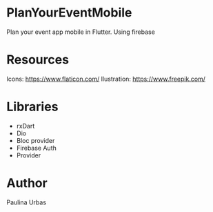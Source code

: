 # PlanYourEventMobile
Plan your event app mobile in Flutter. Using firebase 

# Resources
Icons: https://www.flaticon.com/
Ilustration: https://www.freepik.com/

# Libraries
- rxDart
- Dio
- Bloc provider
- Firebase Auth
- Provider

# Author
Paulina Urbas
